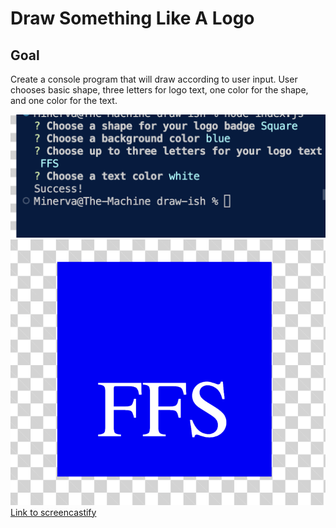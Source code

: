 # Draw Something Like A Logo

## Goal
Create a console program that will draw according to user input. User chooses basic shape, three letters for logo text, one color for the shape, and one color for the text. 

![Screenshot of terminal](./terminalexample.png)
![Screenshot of logo](./logoexample.png)
[Link to screencastify](https://watch.screencastify.com/v/T1OJewoZePEQxtKee20T)
